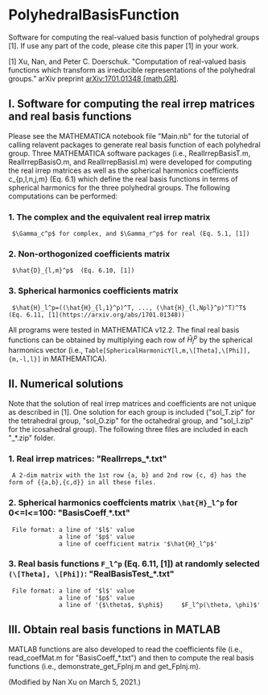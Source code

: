 # PolyhedralBasisFunction
Software for computing the real-valued basis function of polyhedral groups [1]. If use any part of the code, please cite this paper [1] in your work.

[1] Xu, Nan, and Peter C. Doerschuk. "Computation of real-valued basis functions which transform as irreducible representations of the polyhedral groups." arXiv preprint [arXiv:1701.01348 [math.GR]](https://arxiv.org/abs/1701.01348).

## I. Software for computing the real irrep matrices and real basis functions
Please see the MATHEMATICA notebook file "Main.nb" for the tutorial of calling relavent packages to generate real basis function of each polyhedral group. Three MATHEMATICA software packages (i.e., RealIrrepBasisT.m, RealIrrepBasisO.m, and RealIrrepBasisI.m) were developed for computing the real irrep matrices as well as the spherical harmonics coefficients c_{p,l,n,j,m} (Eq. 6.1) which define the real basis functions in terms of spherical harmonics for the three polyhedral groups. The following computations can be performed:
 ### 1. The complex and the equivalent real irrep matrix
     $\Gamma_c^p$ for complex, and $\Gamma_r^p$ for real (Eq. 5.1, [1])
 ### 2. Non-orthogonized coefficients matrix 
     $\hat{D}_{l,m}^p$  (Eq. 6.10, [1])
 ### 3. Spherical harmonics coefficients matrix
     $\hat{H}_l^p=((\hat{H}_{l,1}^p)^T, ..., (\hat{H}_{l,Npl}^p)^T)^T$  (Eq. 6.11, [1](https://arxiv.org/abs/1701.01348))

All programs were tested in MATHEMATICA v12.2. The final real basis functions can be obtained by multiplying each row of $\hat{H}_l^p$ by the spherical harmonics vector (i.e., `Table[SphericalHarmonicY[l,m,\[Theta],\[Phi]],{m,-l,l}]` in MATHEMATICA). 

## II. Numerical solutions
Note that the solution of real irrep matrices and coefficients are not unique as described in [1]. One solution for each group is included ("sol_T.zip" for the tetrahedral group, "sol_O.zip" for the octahedral group, and "sol_I.zip" for the icosahedral group). The following three files are included in each "_*.zip" folder.
 ### 1. Real irrep matrices: "RealIrreps_*.txt"
     A 2-dim matrix with the 1st row {a, b} and 2nd row {c, d} has the form of {{a,b},{c,d}} in all these files.
 ### 2. Spherical harmonics coeffcients matrix `\hat{H}_l^p` for 0<=l<=100: "BasisCoeff<ins> </ins>*.txt"
     File format: a line of '$l$' value
                  a line of '$p$' value
                  a line of coefficient matrix '$\hat{H}_l^p$'
 ### 3. Real basis functions `F_l^p` (Eq. 6.11, [1]) at randomly selected `(\[Theta], \[Phi])`: "RealBasisTest_*.txt"
     File format: a line of '$l$' value
                  a line of '$p$' value
                  a line of '{$\theta$, $\phi$}     $F_l^p(\theta, \phi)$'

## III. Obtain real basis functions in MATLAB
MATLAB functions are also developed to read the coefficients file (i.e., read_coefMat.m for "BasisCoeff_*.txt") and then to compute the real basis functions (i.e., demonstrate_get_Fplnj.m and get_Fplnj.m). 

(Modified by Nan Xu on March 5, 2021.)
